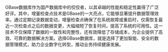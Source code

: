 GBase数据库作为国产数据库中的佼佼者，以其卓越的性能和稳定性赢得了广泛好评。其中，增量检查点技术是GBase的一大亮点，它能够显著提升数据管理效率。通过定期记录数据变动，增量检查点确保了在系统故障或重启时，仅需恢复最近一次检查点之后的数据变更，大幅缩短了恢复时间，提高了系统的可用性。这一技术不仅保障了数据的一致性和完整性，还有效降低了存储成本，为企业提供了高效、可靠的数据解决方案。选择GBase数据库，就是选择了更加智能、安全的数据管理模式，助力企业数字化转型，推动业务持续健康发展。